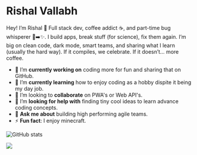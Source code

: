 
# Rishal Vallabh

Hey! I’m Rishal 👋
Full stack dev, coffee addict ☕, and part-time bug whisperer 🐛➡️✨.
I build apps, break stuff (for science), fix them again.
I’m big on clean code, dark mode, smart teams, and sharing what I learn (usually the hard way).
If it compiles, we celebrate. If it doesn’t… more coffee.

- 🔭 I’m **currently working on** coding more for fun and sharing that on GitHub.
- 🌱 I’m **currently learning** how to enjoy coding as a hobby dispite it being my day job.
- 👯 I’m looking to **collaborate** on PWA's or Web API's.
- 🤔 I’m **looking for help with** finding tiny cool ideas to learn advance coding concepts.
- 💬 **Ask me about** building high performing agile teams.
- ⚡ **Fun fact**: I enjoy minecraft.

![GitHub stats](https://github-readme-stats.vercel.app/api?username=Rishal92&show_icons=true)

![](https://komarev.com/ghpvc/?username=Rishal92)
